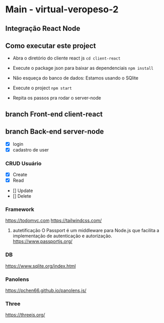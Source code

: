 # Main - virtual-veropeso-2
## Integração React Node

## Como executar este project 
- Abra o diretório do cliente react js 
`cd client-react`

- Execute o package json para baixar as dependenciais
`npm install`

- Não esqueça do banco de dados:
Estamos usando o SQlite

- Execute o project 
`npm start`

- Repita os passos pra rodar o server-node

## branch Front-end client-react



## branch Back-end server-node 
- [x] login
- [x] cadastro de user

### CRUD Usuário
- [x] Create 
- [x] Read 
- [] Update
- [] Delete

### Framework
https://todomvc.com
https://tailwindcss.com/

1. autetificação
O Passport é um middleware para Node.js que facilita a implementação de autenticação e autorização.
https://www.passportjs.org/

### DB 
https://www.sqlite.org/index.html

### Panolens
https://pchen66.github.io/panolens.js/

### Three 
https://threejs.org/
